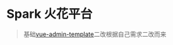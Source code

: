 # Spark 火花平台

> 基础[vue-admin-template](https://github.com/PanJiaChen/vue-admin-template/blob/master/README-zh.md)二改根据自己需求二改而来